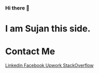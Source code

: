 ### Hi there 👋
<h1>I am Sujan this side. </h1>

<h1>Contact Me</h1>
<a href= 'https://www.linkedin.com/in/sujan-sharma-b965941a7/'>Linkedin
<a href='https://www.facebook.com/Sujan.Sharma07'>Facebook
<a href='https://www.upwork.com/freelancers/~01e92b1f5bceb96b8a'>Upwork
<a href='https://stackoverflow.com/users/13851812/sujan-sharma'>StackOverflow
    
    

<!--
**SujanSharma07/SujanSharma07** is a ✨ _special_ ✨ repository because its `README.md` (this file) appears on your GitHub profile.

Here are some ideas to get you started:

- 🔭 I’m currently working on ...
- 🌱 I’m currently learning ...
- 👯 I’m looking to collaborate on ...
- 🤔 I’m looking for help with ...
- 💬 Ask me about ...
- 📫 How to reach me: ...
- 😄 Pronouns: ...
- ⚡ Fun fact: ...
-->

